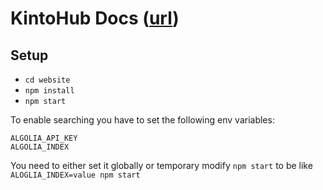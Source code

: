 # KintoHub Docs ([url](https://docs.kintohub.com/docs/getting-started.html))

## Setup

- `cd website`
- `npm install`
- `npm start`


To enable searching you have to set the following env variables:

```
ALGOLIA_API_KEY
ALGOLIA_INDEX
```

You need to either set it globally or temporary modify `npm start` to be like `ALOGLIA_INDEX=value npm start`
